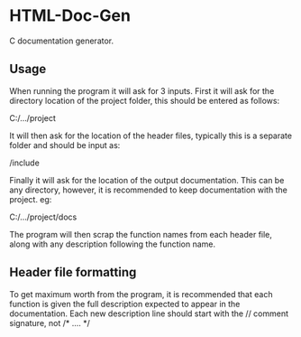 # HTML-Doc-Gen

C documentation generator.

## Usage

When running the program it will ask for 3 inputs.
First it will ask for the directory location of the project folder, this should be entered as follows:

C:/.../project

It will then ask for the location of the header files, typically this is a separate folder and should be input as:

/include

Finally it will ask for the location of the output documentation. This can be any directory, however, it is recommended to keep documentation with the project. eg:

C:/.../project/docs

The program will then scrap the function names from each header file, along with any description following the function name.

## Header file formatting

To get maximum worth from the program, it is recommended that each function is given the full description expected to appear in the documentation. Each new description line should start with the // comment signature, not /* .... \*/
